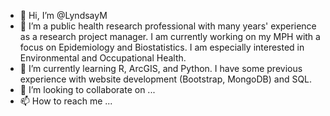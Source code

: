 - 👋 Hi, I’m @LyndsayM
- 👀 I’m a public health research professional with many years' experience as a research project manager. I am currently working on my MPH with a focus on Epidemiology and Biostatistics. I am especially interested in Environmental and Occupational Health. 
- 🌱 I’m currently learning R, ArcGIS, and Python. I have some previous experience with website development (Bootstrap, MongoDB) and SQL.
- 💞️ I’m looking to collaborate on ...
- 📫 How to reach me ...

<!---
LyndsayM/LyndsayM is a ✨ special ✨ repository because its `README.md` (this file) appears on your GitHub profile.
You can click the Preview link to take a look at your changes.
--->
